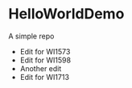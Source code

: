 # HelloWorldDemo
A simple repo 
- Edit for WI1573
- Edit for WI1598
- Another edit
- Edit for WI1713